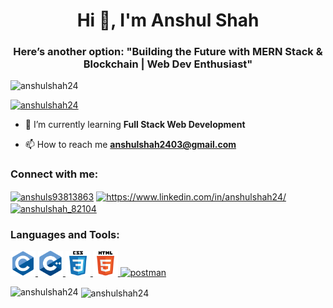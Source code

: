 <h1 align="center">Hi 👋, I'm Anshul Shah</h1>
<h3 align="center">Here’s another option: "Building the Future with MERN Stack & Blockchain | Web Dev Enthusiast"</h3>

<p align="left"> <img src="https://komarev.com/ghpvc/?username=anshulshah24&label=Profile%20views&color=0e75b6&style=flat" alt="anshulshah24" /> </p>

<p align="left"> <a href="https://github.com/ryo-ma/github-profile-trophy"><img src="https://github-profile-trophy.vercel.app/?username=anshulshah24" alt="anshulshah24" /></a> </p>

- 🌱 I’m currently learning **Full Stack Web Development**

- 📫 How to reach me **anshulshah2403@gmail.com**

<h3 align="left">Connect with me:</h3>
<p align="left">
<a href="https://twitter.com/anshuls93813863" target="blank"><img align="center" src="https://raw.githubusercontent.com/rahuldkjain/github-profile-readme-generator/master/src/images/icons/Social/twitter.svg" alt="anshuls93813863" height="30" width="40" /></a>
<a href="https://linkedin.com/in/https://www.linkedin.com/in/anshulshah24/" target="blank"><img align="center" src="https://raw.githubusercontent.com/rahuldkjain/github-profile-readme-generator/master/src/images/icons/Social/linked-in-alt.svg" alt="https://www.linkedin.com/in/anshulshah24/" height="30" width="40" /></a>
<a href="https://discord.gg/anshulshah_82104" target="blank"><img align="center" src="https://raw.githubusercontent.com/rahuldkjain/github-profile-readme-generator/master/src/images/icons/Social/discord.svg" alt="anshulshah_82104" height="30" width="40" /></a>
</p>

<h3 align="left">Languages and Tools:</h3>
<p align="left"> <a href="https://www.cprogramming.com/" target="_blank" rel="noreferrer"> <img src="https://raw.githubusercontent.com/devicons/devicon/master/icons/c/c-original.svg" alt="c" width="40" height="40"/> </a> <a href="https://www.w3schools.com/cpp/" target="_blank" rel="noreferrer"> <img src="https://raw.githubusercontent.com/devicons/devicon/master/icons/cplusplus/cplusplus-original.svg" alt="cplusplus" width="40" height="40"/> </a> <a href="https://www.w3schools.com/css/" target="_blank" rel="noreferrer"> <img src="https://raw.githubusercontent.com/devicons/devicon/master/icons/css3/css3-original-wordmark.svg" alt="css3" width="40" height="40"/> </a> <a href="https://www.w3.org/html/" target="_blank" rel="noreferrer"> <img src="https://raw.githubusercontent.com/devicons/devicon/master/icons/html5/html5-original-wordmark.svg" alt="html5" width="40" height="40"/> </a> <a href="https://postman.com" target="_blank" rel="noreferrer"> <img src="https://www.vectorlogo.zone/logos/getpostman/getpostman-icon.svg" alt="postman" width="40" height="40"/> </a> </p>

<p><img align="left" src="https://github-readme-stats.vercel.app/api/top-langs?username=anshulshah24&show_icons=true&locale=en&layout=compact" alt="anshulshah24" /></p>

<p>&nbsp;<img align="center" src="https://github-readme-stats.vercel.app/api?username=anshulshah24&show_icons=true&locale=en" alt="anshulshah24" /></p>
